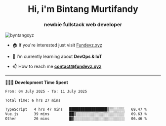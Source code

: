 <h1 align="center">Hi, i'm Bintang Murtifandy</h1>
<h3 align="center">newbie fullstack web developer</h3>

<p align="left"> <img src="https://komarev.com/ghpvc/?username=byntangxyz&label=Profile%20views&color=0e75b6&style=flat" alt="byntangxyz" /> </p>

- 🏠 If you're interested just visit [Fundevz.xyz](https://fundevz.xyz)

- 🌱 I’m currently learning about **DevOps & IoT**

- 📫 How to reach me **[contact@fundevz.xyz](mailto:contact@fundevz.xyz)**

<hr />

👩🏿‍💻 **Development Time Spent**

<p><!--START_SECTION:waka-->

```txt
From: 04 July 2025 - To: 11 July 2025

Total Time: 6 hrs 27 mins

TypeScript   4 hrs 47 mins   █████████████████▒░░░░░░░   69.47 %
Vue.js       39 mins         ██▒░░░░░░░░░░░░░░░░░░░░░░   09.63 %
Other        26 mins         █▓░░░░░░░░░░░░░░░░░░░░░░░   06.46 %
```

<!--END_SECTION:waka--></p>
